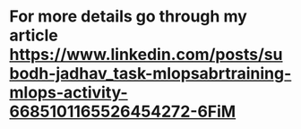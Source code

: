 # For more details go through my article https://www.linkedin.com/posts/subodh-jadhav_task-mlopsabrtraining-mlops-activity-6685101165526454272-6FiM
